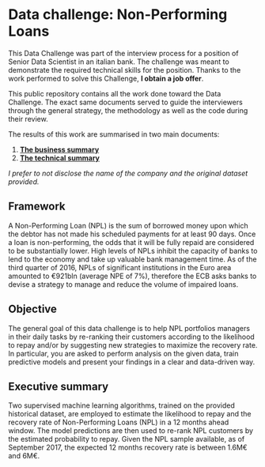 # Data challenge: Non-Performing Loans

This Data Challenge was part of the interview process for a position of Senior Data Scientist in an italian bank. The challenge was meant to demonstrate the required technical skills for the position. Thanks to the work performed to solve this Challenge, **I obtain a job offer**.

This public repository contains all the work done toward the Data Challenge. The exact same documents served to guide the interviewers through the general strategy, the methodology as well as the code during their review.

The results of this work are summarised in two main documents:
1. [**The business summary**](Summary_Slides.pdf)
2. [**The technical summary**](Summary_Report.pdf)

*I prefer to not disclose the name of the company and the original dataset provided.*

## Framework

A Non-Performing Loan (NPL) is the sum of borrowed money upon which the debtor has not made his scheduled payments for at least 90 days. Once a loan is non-performing, the odds that it will be fully repaid are considered to be substantially lower. High levels of NPLs inhibit the capacity of banks to lend to the economy and take up valuable bank management time. As of the third quarter of 2016, NPLs of significant institutions in the Euro area amounted to €921bln (average NPE of 7%), therefore the ECB asks banks to devise a strategy to manage and reduce the volume of impaired loans.

## Objective

The general goal of this data challenge is to help NPL portfolios managers in their daily tasks by re-ranking their customers according to the likelihood to repay and/or by suggesting new strategies to maximize the recovery rate. In particular, you are asked to perform analysis on the given data, train predictive models and present your findings in a clear and data-driven way.

## Executive summary

Two supervised machine learning algorithms, trained on the provided historical dataset, are employed to estimate the likelihood to repay and the recovery rate of Non-Performing Loans (NPL) in a 12 months ahead window. The model predictions are then used to re-rank NPL customers by the estimated probability to repay. Given the NPL sample available, as of September 2017, the expected 12 months recovery rate is between 1.6M€ and 6M€.